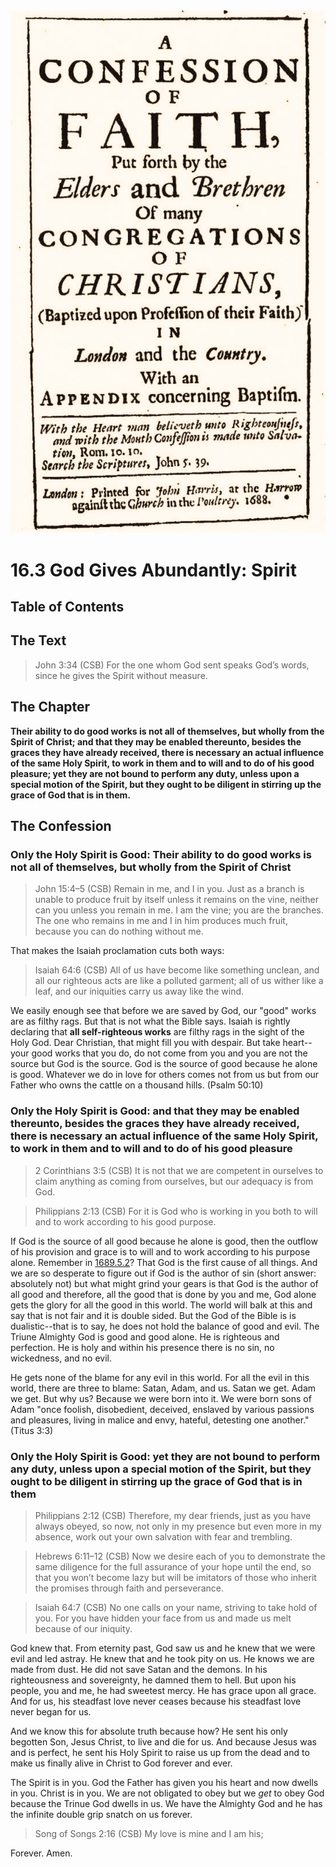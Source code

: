 <img class="intro-right" src="../images/art-1689.png">

# 16.3 God Gives Abundantly: Spirit

## Table of Contents

<!-- toc -->

## The Text

>John 3:34 (CSB) For the one whom God sent speaks God’s words, since he gives the Spirit without measure.

## The Chapter

**Their ability to do good works is not all of themselves, but wholly from the Spirit of Christ; and that they may be enabled thereunto, besides the graces they have already received, there is necessary an actual influence of the same Holy Spirit, to work in them and to will and to do of his good pleasure; yet they are not bound to perform any duty, unless upon a special motion of the Spirit, but they ought to be diligent in stirring up the grace of God that is in them.**

## The Confession

### Only the Holy Spirit is Good: Their ability to do good works is not all of themselves, but wholly from the Spirit of Christ

>John 15:4–5 (CSB) Remain in me, and I in you. Just as a branch is unable to produce fruit by itself unless it remains on the vine, neither can you unless you remain in me. I am the vine; you are the branches. The one who remains in me and I in him produces much fruit, because you can do nothing without me.

That makes the Isaiah proclamation cuts both ways:

>Isaiah 64:6 (CSB) All of us have become like something unclean, and all our righteous acts are like a polluted garment; all of us wither like a leaf, and our iniquities carry us away like the wind.

We easily enough see that before we are saved by God, our "good" works are as filthy rags. But that is not what the Bible says. Isaiah is rightly declaring that **all self-righteous works** are filthy rags in the sight of the Holy God.  Dear Christian, that might fill you with despair. But take heart--your good works that you do, do not come from you and you are not the source but God is the source. God is the source of good because he alone is good. Whatever we do in love for others comes not from us but from our Father who owns the cattle on a thousand hills. (Psalm 50:10)

### Only the Holy Spirit is Good: and that they may be enabled thereunto, besides the graces they have already received, there is necessary an actual influence of the same Holy Spirit, to work in them and to will and to do of his good pleasure

>2 Corinthians 3:5 (CSB) It is not that we are competent in ourselves to claim anything as coming from ourselves, but our adequacy is from God.

>Philippians 2:13 (CSB) For it is God who is working in you both to will and to work according to his good purpose.

If God is the source of all good because he alone is good, then the outflow of his provision and grace is to will and to work according to his purpose alone. Remember in [1689.5.2](1689-05-2-the-causes-of-all-things.md)? That God is the first cause of all things. And we are so desperate to figure out if God is the author of sin (short answer: absolutely not) but what might grind your gears is that God is the author of all good and therefore, all the good that is done by you and me, God alone gets the glory for all the good in this world. The world will balk at this and say that is not fair and it is double sided. But the God of the Bible is is dualistic--that is to say, he does not hold the balance of good and evil. The Triune Almighty God is good and good alone. He is righteous and perfection. He is holy and within his presence there is no sin, no wickedness, and no evil.

He gets none of the blame for any evil in this world. For all the evil in this world, there are three to blame: Satan, Adam, and us. Satan we get. Adam we get. But why us? Because we were born into it. We were born sons of Adam "once foolish, disobedient, deceived, enslaved by various passions and pleasures, living in malice and envy, hateful, detesting one another." (Titus 3:3) 

### Only the Holy Spirit is Good: yet they are not bound to perform any duty, unless upon a special motion of the Spirit, but they ought to be diligent in stirring up the grace of God that is in them

>Philippians 2:12 (CSB) Therefore, my dear friends, just as you have always obeyed, so now, not only in my presence but even more in my absence, work out your own salvation with fear and trembling.

>Hebrews 6:11–12 (CSB) Now we desire each of you to demonstrate the same diligence for the full assurance of your hope until the end, so that you won’t become lazy but will be imitators of those who inherit the promises through faith and perseverance.

>Isaiah 64:7 (CSB) No one calls on your name, striving to take hold of you. For you have hidden your face from us and made us melt because of our iniquity.

God knew that. From eternity past, God saw us and he knew that we were evil and led astray. He knew that and he took pity on us. He knows we are made from dust. He did not save Satan and the demons. In his righteousness and sovereignty, he damned them to hell. But upon his people, you and me, he had sweetest mercy. He has grace upon all grace. And for us, his steadfast love never ceases because his steadfast love never began for us. 

And we know this for absolute truth because how? He sent his only begotten Son, Jesus Christ, to live and die for us. And because Jesus was and is perfect, he sent his Holy Spirit to raise us up from the dead and to make us finally alive in Christ to God forever and ever.

The Spirit is in you. God the Father has given you his heart and now dwells in you. Christ is in you. We are not obligated to obey but we *get* to obey God because the Trinue God dwells in us. We have the Almighty God and he has the infinite double grip snatch on us forever.

>Song of Songs 2:16 (CSB) My love is mine and I am his;

Forever. Amen.
